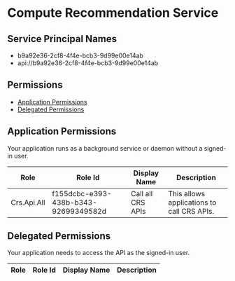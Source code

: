 # Compute Recommendation Service
## Service Principal Names
- b9a92e36-2cf8-4f4e-bcb3-9d99e00e14ab
- api://b9a92e36-2cf8-4f4e-bcb3-9d99e00e14ab

 ## Permissions
- [Application Permissions](#application-permissions)
- [Delegated Permissions](#delegated-permissions)

## Application Permissions
Your application runs as a background service or daemon without a signed-in user.

| Role | Role Id | Display Name | Description |
|---|---|---|---|
| Crs.Api.All | f155dcbc-e393-438b-b343-92699349582d | Call all CRS APIs | This allows applications to call CRS APIs. |

## Delegated Permissions
Your application needs to access the API as the signed-in user. 

| Role | Role Id | Display Name | Description |
|---|---|---|---|

